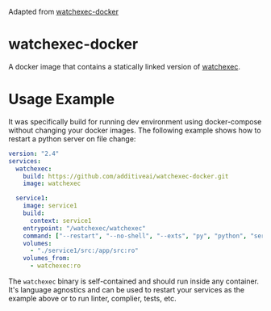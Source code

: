 Adapted from [watchexec-docker](https://github.com/recamshak/watchexec-docker)

watchexec-docker
================

A docker image that contains a statically linked version of [watchexec](https://github.com/watchexec/watchexec).


Usage Example
=============

It was specifically build for running dev environment using docker-compose without changing
your docker images. The following example shows how to restart a python server on file change:

```yaml
version: "2.4"
services:
  watchexec:
    build: https://github.com/additiveai/watchexec-docker.git
    image: watchexec

  service1:
    image: service1
    build:
      context: service1
    entrypoint: "/watchexec/watchexec"
    command: ["--restart", "--no-shell", "--exts", "py", "python", "service1/server.py"]
    volumes:
      - "./service1/src:/app/src:ro"
    volumes_from:
      - watchexec:ro
```

The `watchexec` binary is self-contained and should run inside any container. It's language agnostics and can 
be used to restart your services as the example above or to run linter, complier, tests, etc.

